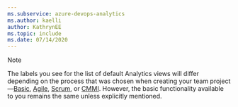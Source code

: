```yaml
---
ms.subservice: azure-devops-analytics
ms.author: kaelli
author: KathrynEE
ms.topic: include
ms.date: 07/14/2020
---
```


<a id="image-diff"></a>  

> [!NOTE]  
> The labels you see for the list of default Analytics views will differ depending on the process that was chosen when creating your team project&mdash;[Basic](../../boards/get-started/what-is-azure-boards.md), [Agile](../../boards/work-items/guidance/agile-process.md), [Scrum](../../boards/work-items/guidance/scrum-process.md), or [CMMI](../../boards/work-items/guidance/cmmi-process.md). However, the basic functionality available to you remains the same unless explicitly mentioned.